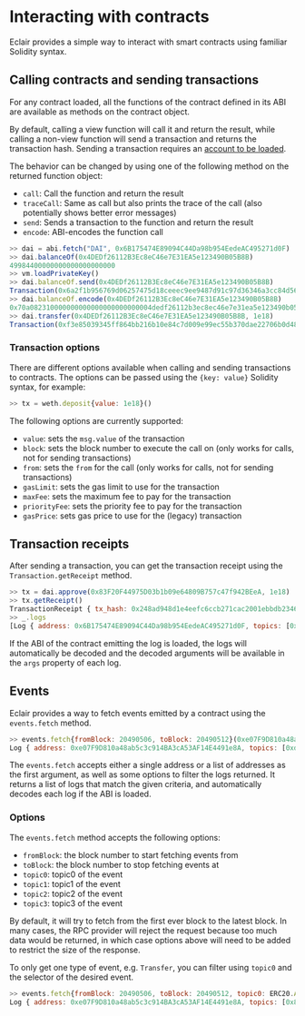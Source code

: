 # Interacting with contracts

Eclair provides a simple way to interact with smart contracts using familiar Solidity syntax.

## Calling contracts and sending transactions

For any contract loaded, all the functions of the contract defined in its ABI are available as methods on the contract object.

By default, calling a view function will call it and return the result, while calling a non-view function will send a transaction and returns the transaction hash.
Sending a transaction requires an [account to be loaded](./account_management.md).

The behavior can be changed by using one of the following method on the returned function object:

* `call`: Call the function and return the result
* `traceCall`: Same as call but also prints the trace of the call (also potentially shows better error messages)
* `send`: Sends a transaction to the function and return the result
* `encode`: ABI-encodes the function call

```javascript
>> dai = abi.fetch("DAI", 0x6B175474E89094C44Da98b954EedeAC495271d0F)
>> dai.balanceOf(0x4DEDf26112B3Ec8eC46e7E31EA5e123490B05B8B)
49984400000000000000000000
>> vm.loadPrivateKey()
>> dai.balanceOf.send(0x4DEDf26112B3Ec8eC46e7E31EA5e123490B05B8B)
Transaction(0x6a2f1b956769d06257475d18ceeec9ee9487d91c97d36346a3cc84d568e36e5c)
>> dai.balanceOf.encode(0x4DEDf26112B3Ec8eC46e7E31EA5e123490B05B8B)
0x70a082310000000000000000000000004dedf26112b3ec8ec46e7e31ea5e123490b05b8b
>> dai.transfer(0x4DEDf26112B3Ec8eC46e7E31EA5e123490B05B8B, 1e18)
Transaction(0xf3e85039345ff864bb216b10e84c7d009e99ec55b370dae22706b0d48ea41583)
```

### Transaction options

There are different options available when calling and sending transactions to contracts.
The options can be passed using the `{key: value}` Solidity syntax, for example:

```javascript
>> tx = weth.deposit{value: 1e18}()
```

The following options are currently supported:

* `value`: sets the `msg.value` of the transaction
* `block`: sets the block number to execute the call on (only works for calls, not for sending transactions)
* `from`: sets the `from` for the call (only works for calls, not for sending transactions)
* `gasLimit`: sets the gas limit to use for the transaction
* `maxFee`: sets the maximum fee to pay for the transaction
* `priorityFee`: sets the priority fee to pay for the transaction
* `gasPrice`: sets gas price to use for the (legacy) transaction

## Transaction receipts

After sending a transaction, you can get the transaction receipt using the `Transaction.getReceipt` method.

```javascript
>> tx = dai.approve(0x83F20F44975D03b1b09e64809B757c47f942BEeA, 1e18)
>> tx.getReceipt()
TransactionReceipt { tx_hash: 0x248ad948d1e4eefc6ccb271cac2001ebbdb2346beddc7656b1f9518f216c8b02, block_hash: 0x688517fe5e540b4e3953ed3ba84cc4d70903ddffb981a66c51ca49ca13c90bb1, block_number: 20380613, status: true, gas_used: 46146, gas_price: 4547819249 }
>> _.logs
[Log { address: 0x6B175474E89094C44Da98b954EedeAC495271d0F, topics: [0x8c5be1e5ebec7d5bd14f71427d1e84f3dd0314c0f7b2291e5b200ac8c7c3b925, 0x000000000000000000000000f39fd6e51aad88f6f4ce6ab8827279cfffb92266, 0x00000000000000000000000083f20f44975d03b1b09e64809b757c47f942beea], data: 0x0000000000000000000000000000000000000000000000000de0b6b3a7640000 }]
```

If the ABI of the contract emitting the log is loaded, the logs will automatically be decoded and the decoded arguments will be available in the `args` property of each log.

## Events

Eclair provides a way to fetch events emitted by a contract using the `events.fetch` method.

```javascript
>> events.fetch{fromBlock: 20490506, toBlock: 20490512}(0xe07F9D810a48ab5c3c914BA3cA53AF14E4491e8A)[0]
Log { address: 0xe07F9D810a48ab5c3c914BA3cA53AF14E4491e8A, topics: [0xddf252ad1be2c89b69c2b068fc378daa952ba7f163c4a11628f55a4df523b3ef, 0x000000000000000000000000ba12222222228d8ba445958a75a0704d566bf2c8, 0x000000000000000000000000f081470f5c6fbccf48cc4e5b82dd926409dcdd67], data: 0x00000000000000000000000000000000000000000000000e8bd6d724bc4c7886, args: Transfer { from: 0xBA12222222228d8Ba445958a75a0704d566BF2C8, to: 0xf081470f5C6FBCCF48cC4e5B82Dd926409DcdD67, value: 268330894800999708806 } }
```

The `events.fetch` accepts either a single address or a list of addresses as the first argument, as well as some options
to filter the logs returned.
It returns a list of logs that match the given criteria, and automatically decodes each log if the ABI is loaded.

### Options

The `events.fetch` method accepts the following options:

* `fromBlock`: the block number to start fetching events from
* `toBlock`: the block number to stop fetching events at
* `topic0`: topic0 of the event
* `topic1`: topic1 of the event
* `topic2`: topic2 of the event
* `topic3`: topic3 of the event

By default, it will try to fetch from the first ever block to the latest block.
In many cases, the RPC provider will reject the request because too much data would be returned, in which case
options above will need to be added to restrict the size of the response.

To only get one type of event, e.g. `Transfer`, you can filter using `topic0` and the selector of the desired event.

```javascript
>> events.fetch{fromBlock: 20490506, toBlock: 20490512, topic0: ERC20.Approval.selector}(0xe07F9D810a48ab5c3c914BA3cA53AF14E4491e8A)[0]
Log { address: 0xe07F9D810a48ab5c3c914BA3cA53AF14E4491e8A, topics: [0x8c5be1e5ebec7d5bd14f71427d1e84f3dd0314c0f7b2291e5b200ac8c7c3b925, 0x0000000000000000000000008149dc18d39fdba137e43c871e7801e7cf566d41, 0x000000000000000000000000ea50f402653c41cadbafd1f788341db7b7f37816], data: 0x000000000000000000000000000000000000000000000025f273933db5700000, args: Approval { owner: 0x8149DC18D39FDBa137E43C871e7801E7CF566D41, spender: 0xeA50f402653c41cAdbaFD1f788341dB7B7F37816, value: 700000000000000000000 } }
```
